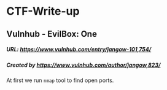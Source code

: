 # CTF-Write-up

## Vulnhub -  EvilBox: One

##### URL: https://www.vulnhub.com/entry/jangow-101,754/

##### Created by _https://www.vulnhub.com/author/jangow,823/_


At first we run ``nmap`` tool to find open ports.
